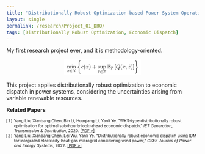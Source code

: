 ```yaml
---
title: "Distributionally Robust Optimization-based Power System Operations"
layout: single
permalink: /research/Project_01_DRO/
tags: [Distributionally Robust Optimization, Economic Dispatch]
---
```

My first research project ever, and it is methodology-oriented.
 
<p align="center">
  <img src="/assets/images/Project_01_Fig01_Title.gif" alt="Alt text" width="40%">
</p>
 
This project applies distributionally robust optimization to economic dispatch in power systems, considering the uncertainties arising from variable renewable resources.


<strong>Related Papers</strong>

<ul style="font-size: 75%; list-style: none; margin: 0; padding: 0;">
  <li style="padding-left: 1.9em; text-indent: -2.1em;">
    <span style="font-family: monospace;">[1]</span> Yang Liu, Xianbang Chen, Bin Li, Huaqiang Li, Yanli Ye. "WKS-type distributionally robust optimisation for optimal sub-hourly look-ahead economic dispatch," <em>IET Generation, Transmission & Distribution</em>, 2020.
    <a href="/assets/papers/Project_01_Paper_01.pdf">[PDF »]</a>
  </li>

  <li style="padding-left: 1.9em; text-indent: -2.1em;">
    <span style="font-family: monospace;">[2]</span> Yang Liu, Xianbang Chen, Lei Wu, Yanli Ye. "Distributionally robust economic dispatch using IDM for integrated electricity-heat-gas microgrid considering wind power," <em>CSEE Journal of Power and Energy Systems</em>, 2022.
    <a href="/assets/papers/Project_01_Paper_02.pdf">[PDF »]</a>
  </li>
</ul>
